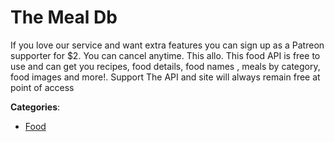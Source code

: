 # The Meal Db


If you love our service and want extra features you can sign up as a Patreon supporter for $2.  You can cancel anytime. This allo. This food API is free to use and can get you recipes, food details, food names , meals by category, food images and more!. Support The API and site will always remain free at point of access



**Categories**:

- [Food](https://github.com/apis-list/apis-list#food)




